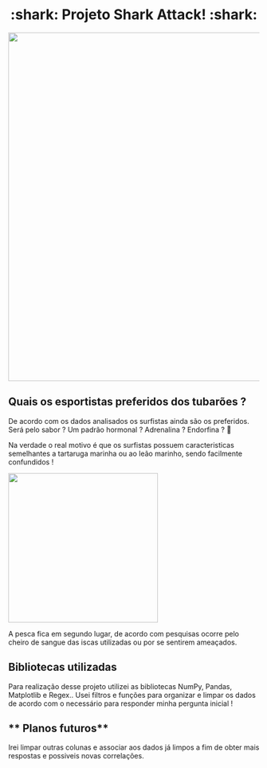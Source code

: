 
<span align="center">
<h1> :shark: Projeto Shark Attack! :shark: </h1>
</span>

<div align="center">
<img src= "https://user-images.githubusercontent.com/99897035/161886656-cb8dcdb3-80c0-4723-987a-32aa3ebc72a4.png" width="700px" />
</div>


## **Quais os esportistas preferidos dos tubarões ?**

De acordo com os dados analisados os surfistas ainda são os preferidos. Será pelo sabor ? Um padrão hormonal ? Adrenalina ? Endorfina ? :thinking:

Na verdade o real motivo é que os surfistas possuem caracteristicas semelhantes a tartaruga marinha ou ao leão marinho, sendo facilmente confundidos !

<img src= "https://user-images.githubusercontent.com/99897035/161889916-e0020c97-cd49-406e-ae16-b8702da3cb42.jpg" width="300px" />

A pesca fica em segundo lugar, de acordo com pesquisas ocorre pelo cheiro de sangue das iscas utilizadas ou por se sentirem ameaçados.


## **Bibliotecas utilizadas** 

Para realização desse projeto utilizei as bibliotecas NumPy, Pandas, Matplotlib e Regex.. 
Usei filtros e funções para organizar e limpar os dados de acordo com o necessário para responder minha pergunta inicial !


## ** Planos futuros** 

Irei limpar outras colunas e associar aos dados já limpos a fim de obter mais respostas e possiveis novas correlações.
